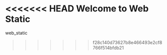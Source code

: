 <<<<<<< HEAD
Welcome to Web Static
=======
web_static
>>>>>>> f28c140d73627b8e466493e2cf8766f514bfdb21
